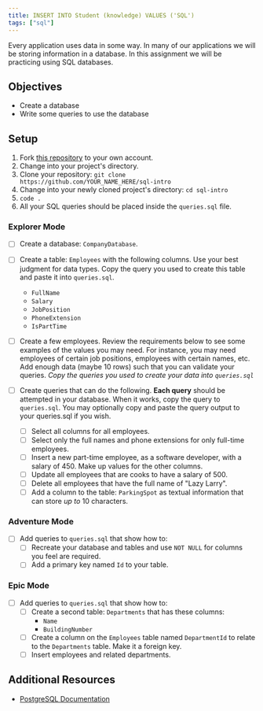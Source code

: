 ```yaml
---
title: INSERT INTO Student (knowledge) VALUES ('SQL')
tags: ["sql"]
---
```


Every application uses data in some way. In many of our applications we will be
storing information in a database. In this assignment we will be practicing
using SQL databases.

## Objectives

- Create a database
- Write some queries to use the database

## Setup

1. Fork [this repository](https://github.com/suncoast-devs/sql-intro) to your
   own account.
2. Change into your project's directory.
3. Clone your repository:
   `git clone https://github.com/YOUR_NAME_HERE/sql-intro`
4. Change into your newly cloned project's directory: `cd sql-intro`
5. `code .`
6. All your SQL queries should be placed inside the `queries.sql` file.

### Explorer Mode

- [ ] Create a database: `CompanyDatabase`.
- [ ] Create a table: `Employees` with the following columns. Use your best
      judgment for data types. Copy the query you used to create this table and
      paste it into `queries.sql`.

  - `FullName`
  - `Salary`
  - `JobPosition`
  - `PhoneExtension`
  - `IsPartTime`

- [ ] Create a few employees. Review the requirements below to see some examples
      of the values you may need. For instance, you may need employees of
      certain job positions, employees with certain names, etc. Add enough data
      (maybe 10 rows) such that you can validate your queries. _Copy the queries
      you used to create your data into `queries.sql`_
- [ ] Create queries that can do the following. **Each query** should be
      attempted in your database. When it works, copy the query to
      `queries.sql`. You may optionally copy and paste the query output to your
      queries.sql if you wish.

  - [ ] Select all columns for all employees.
  - [ ] Select only the full names and phone extensions for only full-time
        employees.
  - [ ] Insert a new part-time employee, as a software developer, with a salary
        of 450. Make up values for the other columns.
  - [ ] Update all employees that are cooks to have a salary of 500.
  - [ ] Delete all employees that have the full name of "Lazy Larry".
  - [ ] Add a column to the table: `ParkingSpot` as textual information that can
        store _up to_ 10 characters.

### Adventure Mode

- [ ] Add queries to `queries.sql` that show how to:
  - [ ] Recreate your database and tables and use `NOT NULL` for columns you
        feel are required.
  - [ ] Add a primary key named `Id` to your table.

### Epic Mode

- [ ] Add queries to `queries.sql` that show how to:
  - [ ] Create a second table: `Departments` that has these columns:
    - `Name`
    - `BuildingNumber`
  - [ ] Create a column on the `Employees` table named `DepartmentId` to relate
        to the `Departments` table. Make it a foreign key.
  - [ ] Insert employees and related departments.

## Additional Resources

- [PostgreSQL Documentation](https://www.postgresql.org/docs/)
